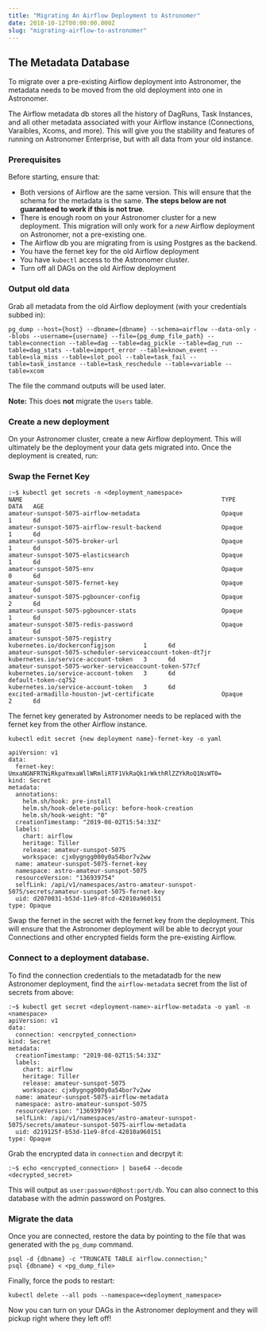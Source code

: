 ```yaml
---
title: "Migrating An Airflow Deployment to Astronomer"
date: 2018-10-12T00:00:00.000Z
slug: "migrating-airflow-to-astronomer"
---
```


## The Metadata Database
To migrate over a pre-existing Airflow deployment into Astronomer, the metadata needs to be moved from the old deployment into one in Astronomer.

The Airflow metadata db stores all the history of DagRuns, Task Instances, and all other metadata associated with your Airflow instance (Connections, Varaibles, Xcoms, and more). This will give you the stability and features of running on Astronomer Enterprise, but with all data from your old instance.

### Prerequisites

Before starting, ensure that:

- Both versions of Airflow are the same version. This will ensure that the schema for the metadata is the same. **The steps below are not guaranteed to work if this is not true**.
- There is enough room on your Astronomer cluster for a new deployment. This migration will only work for a _new_ Airflow deployment on Astronomer, not a pre-existing one.
- The Airflow db you are migrating from is using Postgres as the backend.
- You have the fernet key for the old Airflow deployment
- You have `kubectl` access to the Astronomer cluster.
- Turn off all DAGs on the old Airflow deployment

### Output old data

Grab all metadata from the old Airflow deployment (with your credentials subbed in):
```
pg_dump --host={host} --dbname={dbname} --schema=airflow --data-only --blobs --username={username} --file={pg_dump_file_path} --table=connection --table=dag --table=dag_pickle --table=dag_run --table=dag_stats --table=import_error --table=known_event --table=sla_miss --table=slot_pool --table=task_fail --table=task_instance --table=task_reschedule --table=variable --table=xcom
```

The file the command outputs will be used later.

**Note:** This does **not** migrate the `Users` table.

### Create a new deployment

On your Astronomer cluster, create a new Airflow deployment. This will ultimately be the deployment your data gets migrated into. Once the deployment is created, run:


### Swap the Fernet Key
```
:~$ kubectl get secrets -n <deployment_namespace>
NAME                                                        TYPE                                  DATA   AGE
amateur-sunspot-5075-airflow-metadata                       Opaque                                1      6d
amateur-sunspot-5075-airflow-result-backend                 Opaque                                1      6d
amateur-sunspot-5075-broker-url                             Opaque                                1      6d
amateur-sunspot-5075-elasticsearch                          Opaque                                1      6d
amateur-sunspot-5075-env                                    Opaque                                0      6d
amateur-sunspot-5075-fernet-key                             Opaque                                1      6d
amateur-sunspot-5075-pgbouncer-config                       Opaque                                2      6d
amateur-sunspot-5075-pgbouncer-stats                        Opaque                                1      6d
amateur-sunspot-5075-redis-password                         Opaque                                1      6d
amateur-sunspot-5075-registry                               kubernetes.io/dockerconfigjson        1      6d
amateur-sunspot-5075-scheduler-serviceaccount-token-dt7jr   kubernetes.io/service-account-token   3      6d
amateur-sunspot-5075-worker-serviceaccount-token-577cf      kubernetes.io/service-account-token   3      6d
default-token-cq752                                         kubernetes.io/service-account-token   3      6d
excited-armadillo-houston-jwt-certificate                   Opaque                                2      6d
```

The fernet key generated by Astronomer needs to be replaced with the fernet key from the other Airflow instance.

```
kubectl edit secret {new deployment name}-fernet-key -o yaml

apiVersion: v1
data:
  fernet-key: UmxaNGNFRTNiRkpaYmxaWllWRmliRTF1VkRaQk1rWkthRlZZYkRoQ1NsWT0=
kind: Secret
metadata:
  annotations:
    helm.sh/hook: pre-install
    helm.sh/hook-delete-policy: before-hook-creation
    helm.sh/hook-weight: "0"
  creationTimestamp: "2019-08-02T15:54:33Z"
  labels:
    chart: airflow
    heritage: Tiller
    release: amateur-sunspot-5075
    workspace: cjx0ygngg000y0a54bor7v2ww
  name: amateur-sunspot-5075-fernet-key
  namespace: astro-amateur-sunspot-5075
  resourceVersion: "136939754"
  selfLink: /api/v1/namespaces/astro-amateur-sunspot-5075/secrets/amateur-sunspot-5075-fernet-key
  uid: d2070031-b53d-11e9-8fcd-42010a960151
type: Opaque
```

Swap the fernet in the secret with the fernet key from the deployment. This will ensure that the Astronomer deployment will be able to decrypt your Connections and other encrypted fields form the pre-existing Airflow.


### Connect to a deployment database.

To find the connection credentials to the metadatadb for the new Astronomer deployment, find the `airflow-metadata` secret from the list of secrets from above:

```
:~$ kubectl get secret <deployment-name>-airflow-metadata -o yaml -n <namespace>
apiVersion: v1
data:
  connection: <encrpyted_connection>
kind: Secret
metadata:
  creationTimestamp: "2019-08-02T15:54:33Z"
  labels:
    chart: airflow
    heritage: Tiller
    release: amateur-sunspot-5075
    workspace: cjx0ygngg000y0a54bor7v2ww
  name: amateur-sunspot-5075-airflow-metadata
  namespace: astro-amateur-sunspot-5075
  resourceVersion: "136939769"
  selfLink: /api/v1/namespaces/astro-amateur-sunspot-5075/secrets/amateur-sunspot-5075-airflow-metadata
  uid: d219125f-b53d-11e9-8fcd-42010a960151
type: Opaque
```
Grab the encrypted data in `connection` and decrpyt it:
```
:~$ echo <encrypted_connection> | base64 --decode
<decrypted_secret>
```
This will output as `user:password@host:port/db`. You can also connect to this database with the admin password on Postgres.

### Migrate the data

Once you are connected, restore the data by pointing to the file that was generated with the `pg_dump` command.

```
psql -d {dbname} -c "TRUNCATE TABLE airflow.connection;"
psql {dbname} < <pg_dump_file>

```

Finally, force the pods to restart:
```
kubectl delete --all pods --namespace=<deployment_namespace>
```

Now you can turn on your DAGs in the Astronomer deployment and they will pickup right where they left off!
